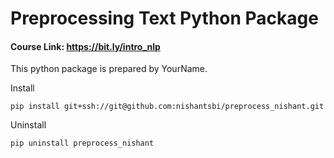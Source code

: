# Preprocessing Text Python Package

#### Course Link: https://bit.ly/intro_nlp

This python package is prepared by YourName.

Install

`pip install git+ssh://git@github.com:nishantsbi/preprocess_nishant.git`

Uninstall

`pip uninstall preprocess_nishant`